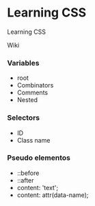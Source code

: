 # Learning CSS

Learning CSS

Wiki

### Variables
- root
- Combinators
- Comments
- Nested

### Selectors
- ID
- Class name

### Pseudo elementos
- ::before
- ::after
- content: 'text';
- content: attr(data-name);
